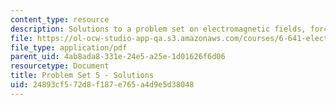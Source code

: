 ```yaml
---
content_type: resource
description: Solutions to a problem set on electromagnetic fields, forces, and motion.
file: https://ol-ocw-studio-app-qa.s3.amazonaws.com/courses/6-641-electromagnetic-fields-forces-and-motion-spring-2009/24893cf572d8f187e765a4d9e5d38048_MIT6_641s09_sol_pset05.pdf
file_type: application/pdf
parent_uid: 4ab8ada8-331e-24e5-a25e-1d01626f6d06
resourcetype: Document
title: Problem Set 5 - Solutions
uid: 24893cf5-72d8-f187-e765-a4d9e5d38048
---
```

